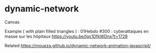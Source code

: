 # dynamic-network

Canvas


Example ( with plain filled triangles ) : 01Hebdo #300​ : cyberattaques en masse sur les hôpitaux https://youtu.be/Iqx1DfkWDns?t=1728

Related https://moueza.github.io/dynamic-network-animation-javascript/